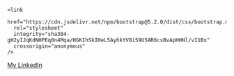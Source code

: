 <!DOCTYPE html>
<html lang="en">
  <head>
    <meta charset="UTF-8" />
    <meta name="viewport" content="width=device-width, initial-scale=1.0" />
   
    <link
      href="https://cdn.jsdelivr.net/npm/bootstrap@5.2.0/dist/css/bootstrap.min.css"
      rel="stylesheet"
      integrity="sha384-gH2yIJqKdNHPEq0n4Mqa/HGKIhSkIHeL5AyhkYV8i59U5AR6csBvApHHNl/vI1Bx"
      crossorigin="anonymous"
    />
  </head>
  <body>
             <a
            href="https://www.linkedin.com/in/yevhen-verbytskyi-05972b238/"
            target="_blank"
            class="btn btn-primary"
          >
            My LinkedIn
          </a>
        </div>
      </div>
    </div>
  </body>
</html>
